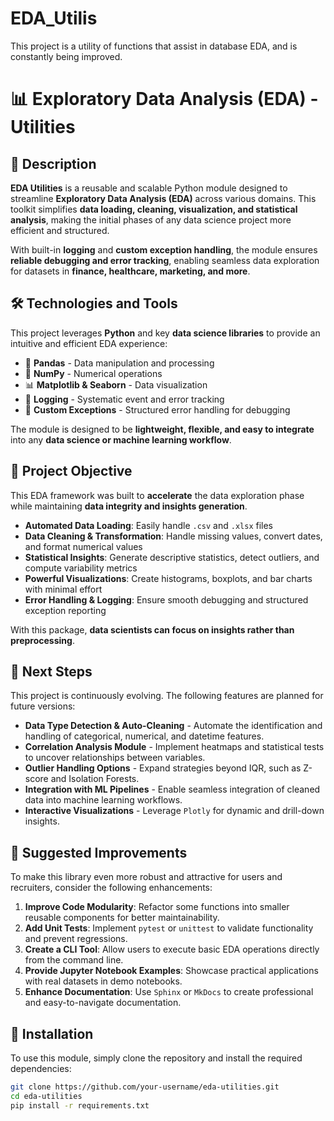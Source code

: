 # EDA_Utilis
This project is a utility of functions that assist in database EDA, and is constantly being improved.

# 📊 Exploratory Data Analysis (EDA) - Utilities

## 📝 Description  
**EDA Utilities** is a reusable and scalable Python module designed to streamline **Exploratory Data Analysis (EDA)** across various domains. This toolkit simplifies **data loading, cleaning, visualization, and statistical analysis**, making the initial phases of any data science project more efficient and structured.  

With built-in **logging** and **custom exception handling**, the module ensures **reliable debugging and error tracking**, enabling seamless data exploration for datasets in **finance, healthcare, marketing, and more**.  

## 🛠️ Technologies and Tools  
This project leverages **Python** and key **data science libraries** to provide an intuitive and efficient EDA experience:

- 🐼 **Pandas** - Data manipulation and processing  
- 🔢 **NumPy** - Numerical operations  
- 📊 **Matplotlib & Seaborn** - Data visualization  
- 📜 **Logging** - Systematic event and error tracking  
- 🚨 **Custom Exceptions** - Structured error handling for debugging  

The module is designed to be **lightweight, flexible, and easy to integrate** into any **data science or machine learning workflow**.

## 🎯 Project Objective  
This EDA framework was built to **accelerate** the data exploration phase while maintaining **data integrity and insights generation**.  

- **Automated Data Loading**: Easily handle `.csv` and `.xlsx` files  
- **Data Cleaning & Transformation**: Handle missing values, convert dates, and format numerical values  
- **Statistical Insights**: Generate descriptive statistics, detect outliers, and compute variability metrics  
- **Powerful Visualizations**: Create histograms, boxplots, and bar charts with minimal effort  
- **Error Handling & Logging**: Ensure smooth debugging and structured exception reporting  

With this package, **data scientists can focus on insights rather than preprocessing**.

## 🚀 Next Steps  
This project is continuously evolving. The following features are planned for future versions:

- **Data Type Detection & Auto-Cleaning** - Automate the identification and handling of categorical, numerical, and datetime features.  
- **Correlation Analysis Module** - Implement heatmaps and statistical tests to uncover relationships between variables.  
- **Outlier Handling Options** - Expand strategies beyond IQR, such as Z-score and Isolation Forests.  
- **Integration with ML Pipelines** - Enable seamless integration of cleaned data into machine learning workflows.  
- **Interactive Visualizations** - Leverage `Plotly` for dynamic and drill-down insights.  

## 📌 Suggested Improvements  
To make this library even more robust and attractive for users and recruiters, consider the following enhancements:  

1. **Improve Code Modularity**: Refactor some functions into smaller reusable components for better maintainability.  
2. **Add Unit Tests**: Implement `pytest` or `unittest` to validate functionality and prevent regressions.  
3. **Create a CLI Tool**: Allow users to execute basic EDA operations directly from the command line.  
4. **Provide Jupyter Notebook Examples**: Showcase practical applications with real datasets in demo notebooks.  
5. **Enhance Documentation**: Use `Sphinx` or `MkDocs` to create professional and easy-to-navigate documentation.  

## 📂 Installation  
To use this module, simply clone the repository and install the required dependencies:  

```bash
git clone https://github.com/your-username/eda-utilities.git
cd eda-utilities
pip install -r requirements.txt
